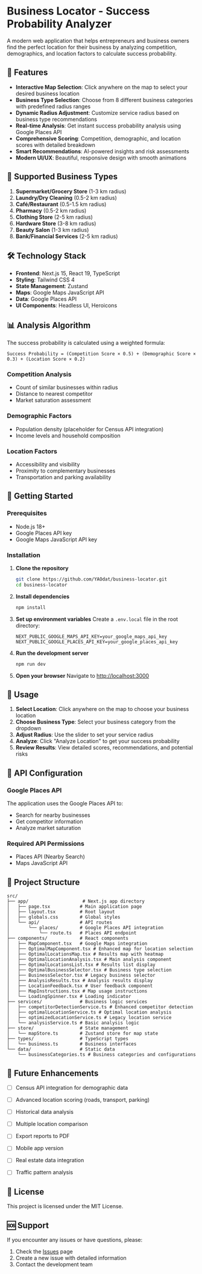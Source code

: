 # Business Locator - Success Probability Analyzer

A modern web application that helps entrepreneurs and business owners find the perfect location for their business by analyzing competition, demographics, and location factors to calculate success probability.

## 🚀 Features

- **Interactive Map Selection**: Click anywhere on the map to select your desired business location
- **Business Type Selection**: Choose from 8 different business categories with predefined radius ranges
- **Dynamic Radius Adjustment**: Customize service radius based on business type recommendations
- **Real-time Analysis**: Get instant success probability analysis using Google Places API
- **Comprehensive Scoring**: Competition, demographic, and location scores with detailed breakdown
- **Smart Recommendations**: AI-powered insights and risk assessments
- **Modern UI/UX**: Beautiful, responsive design with smooth animations

## 🏢 Supported Business Types

1. **Supermarket/Grocery Store** (1-3 km radius)
2. **Laundry/Dry Cleaning** (0.5-2 km radius)
3. **Café/Restaurant** (0.5-1.5 km radius)
4. **Pharmacy** (0.5-2 km radius)
5. **Clothing Store** (2-5 km radius)
6. **Hardware Store** (3-8 km radius)
7. **Beauty Salon** (1-3 km radius)
8. **Bank/Financial Services** (2-5 km radius)

## 🛠️ Technology Stack

- **Frontend**: Next.js 15, React 19, TypeScript
- **Styling**: Tailwind CSS 4
- **State Management**: Zustand
- **Maps**: Google Maps JavaScript API
- **Data**: Google Places API
- **UI Components**: Headless UI, Heroicons

## 📊 Analysis Algorithm

The success probability is calculated using a weighted formula:

```
Success Probability = (Competition Score × 0.5) + (Demographic Score × 0.3) + (Location Score × 0.2)
```

### Competition Analysis
- Count of similar businesses within radius
- Distance to nearest competitor
- Market saturation assessment

### Demographic Factors
- Population density (placeholder for Census API integration)
- Income levels and household composition

### Location Factors
- Accessibility and visibility
- Proximity to complementary businesses
- Transportation and parking availability

## 🚀 Getting Started

### Prerequisites

- Node.js 18+ 
- Google Places API key
- Google Maps JavaScript API key

### Installation

1. **Clone the repository**
   ```bash
   git clone https://github.com/YAOdat/business-locator.git
   cd business-locator
   ```

2. **Install dependencies**
   ```bash
   npm install
   ```

3. **Set up environment variables**
   Create a `.env.local` file in the root directory:
   ```env
   NEXT_PUBLIC_GOOGLE_MAPS_API_KEY=your_google_maps_api_key
   NEXT_PUBLIC_GOOGLE_PLACES_API_KEY=your_google_places_api_key
   ```

4. **Run the development server**
   ```bash
   npm run dev
   ```

5. **Open your browser**
   Navigate to [http://localhost:3000](http://localhost:3000)

## 📱 Usage

1. **Select Location**: Click anywhere on the map to choose your business location
2. **Choose Business Type**: Select your business category from the dropdown
3. **Adjust Radius**: Use the slider to set your service radius
4. **Analyze**: Click "Analyze Location" to get your success probability
5. **Review Results**: View detailed scores, recommendations, and potential risks

## 🔧 API Configuration

### Google Places API
The application uses the Google Places API to:
- Search for nearby businesses
- Get competitor information
- Analyze market saturation

### Required API Permissions
- Places API (Nearby Search)
- Maps JavaScript API

## 📁 Project Structure

```
src/
├── app/                    # Next.js app directory
│   ├── page.tsx           # Main application page
│   ├── layout.tsx         # Root layout
│   ├── globals.css        # Global styles
│   └── api/               # API routes
│       └── places/        # Google Places API integration
│           └── route.ts   # Places API endpoint
├── components/            # React components
│   ├── MapComponent.tsx   # Google Maps integration
│   ├── OptimalMapComponent.tsx # Enhanced map for location selection
│   ├── OptimalLocationsMap.tsx # Results map with heatmap
│   ├── OptimalLocationAnalysis.tsx # Main analysis component
│   ├── OptimalLocationsList.tsx # Results list display
│   ├── OptimalBusinessSelector.tsx # Business type selection
│   ├── BusinessSelector.tsx # Legacy business selector
│   ├── AnalysisResults.tsx # Analysis results display
│   ├── LocationFeedback.tsx # User feedback component
│   ├── MapInstructions.tsx # Map usage instructions
│   └── LoadingSpinner.tsx # Loading indicator
├── services/              # Business logic services
│   ├── competitorDetectionService.ts # Enhanced competitor detection
│   ├── optimalLocationService.ts # Optimal location analysis
│   ├── optimizedLocationService.ts # Legacy location service
│   └── analysisService.ts # Basic analysis logic
├── store/                 # State management
│   └── mapStore.ts        # Zustand store for map state
├── types/                 # TypeScript types
│   └── business.ts        # Business interfaces
└── data/                  # Static data
    └── businessCategories.ts # Business categories and configurations
```

## 🎯 Future Enhancements

- [ ] Census API integration for demographic data
- [ ] Advanced location scoring (roads, transport, parking)
- [ ] Historical data analysis
- [ ] Multiple location comparison
- [ ] Export reports to PDF
- [ ] Mobile app version
- [ ] Real estate data integration
- [ ] Traffic pattern analysis


## 📄 License

This project is licensed under the MIT License.

## 🆘 Support

If you encounter any issues or have questions, please:
1. Check the [Issues](https://github.com/your-repo/issues) page
2. Create a new issue with detailed information
3. Contact the development team



